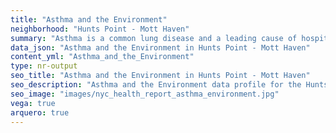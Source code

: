 ```yaml
---
title: "Asthma and the Environment"
neighborhood: "Hunts Point - Mott Haven"
summary: "Asthma is a common lung disease and a leading cause of hospitalizations for children under 15 years old. This report provides a summary of asthma indicators by neighborhood. It also describes housing and neighborhood characteristics that can make asthma worse."
data_json: "Asthma and the Environment in Hunts Point - Mott Haven"
content_yml: "Asthma_and_the_Environment"
type: nr-output
seo_title: "Asthma and the Environment in Hunts Point - Mott Haven"
seo_description: "Asthma and the Environment data profile for the Hunts Point - Mott Haven neighborhood of NYC."
seo_image: "images/nyc_health_report_asthma_environment.jpg"
vega: true
arquero: true
---
```

